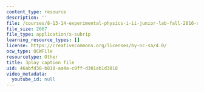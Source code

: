 ```yaml
---
content_type: resource
description: ''
file: /courses/8-13-14-experimental-physics-i-ii-junior-lab-fall-2016-spring-2017/46abfd38b810aa4ac0ffd301ab1d3018_3032010.srt
file_size: 2667
file_type: application/x-subrip
learning_resource_types: []
license: https://creativecommons.org/licenses/by-nc-sa/4.0/
ocw_type: OCWFile
resourcetype: Other
title: 3play caption file
uid: 46abfd38-b810-aa4a-c0ff-d301ab1d3018
video_metadata:
  youtube_id: null
---
```

